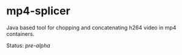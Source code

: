 # mp4-splicer
Java based tool for chopping and concatenating h264 video in mp4 containers.

Status: *pre-alpha*
